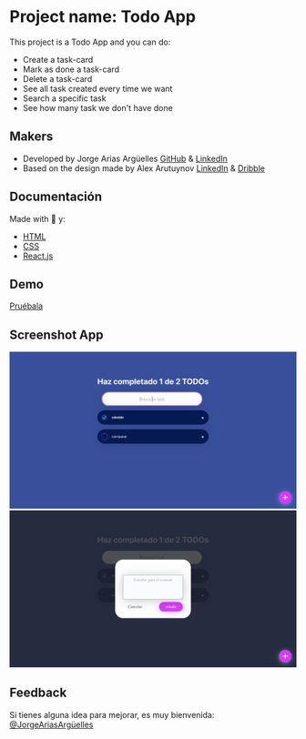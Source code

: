 # Project name: Todo App

This project is a Todo App and you can do:
- Create a task-card
- Mark as done a task-card
- Delete a task-card
- See all task created every time we want
- Search a specific task
- See how many task we don't have done

## Makers

- Developed by Jorge Arias Argüelles [GitHub](https://github.com/jorgearguellles) &
[LinkedIn](https://www.linkedin.com/in/jorgeariasarguelles/) 
- Based on the design made by Alex Arutuynov [LinkedIn](https://www.linkedin.com/in/alex-arutuynov/) & [Dribble](https://dribbble.com/alex_arutuynov)

## Documentación

Made with :green_heart: y:

- [HTML](https://developer.mozilla.org/es/docs/Web/HTML)
- [CSS](https://developer.mozilla.org/es/docs/Web/CSS)
- [React.js](https://es.reactjs.org)

## Demo

[Pruébala](https://jorgearguellles.github.io/todo-app/)

## Screenshot App

![App Screenshot](https://github.com/jorgearguellles/todo-app/blob/main/src/assets/images/1.png)
![App Screenshot](https://github.com/jorgearguellles/todo-app/blob/main/src/assets/images/2.png)

## Feedback

Si tienes alguna idea para mejorar, es muy bienvenida: [@JorgeAriasArgüelles](https://www.linkedin.com/in/jorgeariasarguelles/)
